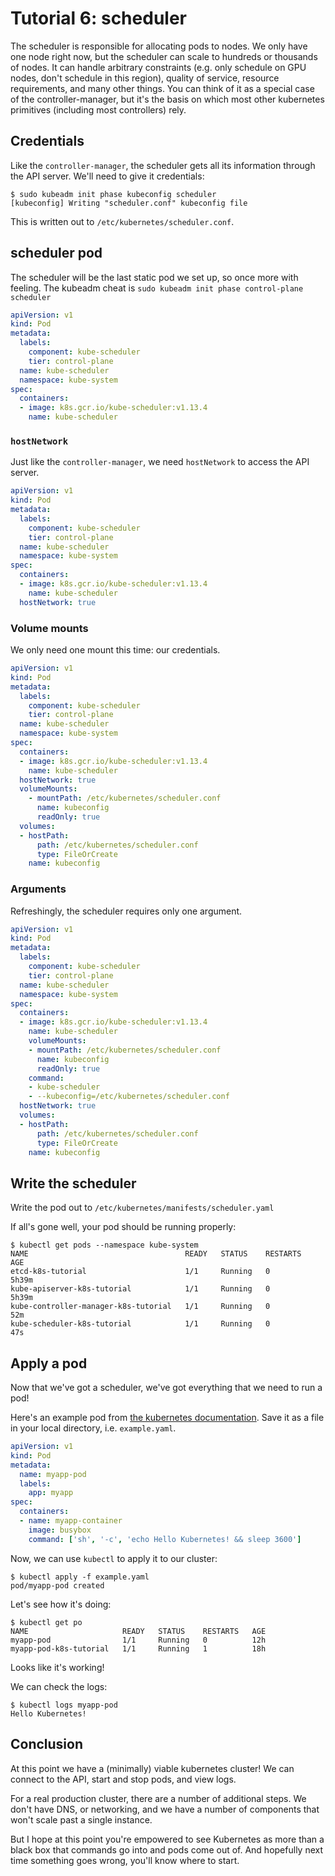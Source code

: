 # Tutorial 6: scheduler

The scheduler is responsible for allocating pods to nodes.
We only have one node right now, but the scheduler can scale to hundreds or thousands of nodes.
It can handle arbitrary constraints (e.g. only schedule on GPU nodes, don't schedule in this region), quality of service, resource requirements, and many other things.
You can think of it as a special case of the controller-manager, but it's the basis on which most other kubernetes primitives (including most controllers) rely.

## Credentials

Like the `controller-manager`, the scheduler gets all its information through the API server.
We'll need to give it credentials:

```console
$ sudo kubeadm init phase kubeconfig scheduler
[kubeconfig] Writing "scheduler.conf" kubeconfig file
```

This is written out to `/etc/kubernetes/scheduler.conf`.

## scheduler pod

The scheduler will be the last static pod we set up, so once more with feeling.
The kubeadm cheat is `sudo kubeadm init phase control-plane scheduler`

```yaml
apiVersion: v1
kind: Pod
metadata:
  labels:
    component: kube-scheduler
    tier: control-plane
  name: kube-scheduler
  namespace: kube-system
spec:
  containers:
  - image: k8s.gcr.io/kube-scheduler:v1.13.4
    name: kube-scheduler
```

### `hostNetwork`

Just like the `controller-manager`, we need `hostNetwork` to access the API server.

```yaml
apiVersion: v1
kind: Pod
metadata:
  labels:
    component: kube-scheduler
    tier: control-plane
  name: kube-scheduler
  namespace: kube-system
spec:
  containers:
  - image: k8s.gcr.io/kube-scheduler:v1.13.4
    name: kube-scheduler
  hostNetwork: true
```

### Volume mounts

We only need one mount this time: our credentials.

```yaml
apiVersion: v1
kind: Pod
metadata:
  labels:
    component: kube-scheduler
    tier: control-plane
  name: kube-scheduler
  namespace: kube-system
spec:
  containers:
  - image: k8s.gcr.io/kube-scheduler:v1.13.4
    name: kube-scheduler
  hostNetwork: true
  volumeMounts:
    - mountPath: /etc/kubernetes/scheduler.conf
      name: kubeconfig
      readOnly: true
  volumes:
  - hostPath:
      path: /etc/kubernetes/scheduler.conf
      type: FileOrCreate
    name: kubeconfig
```

### Arguments

Refreshingly, the scheduler requires only one argument.

```yaml
apiVersion: v1
kind: Pod
metadata:
  labels:
    component: kube-scheduler
    tier: control-plane
  name: kube-scheduler
  namespace: kube-system
spec:
  containers:
  - image: k8s.gcr.io/kube-scheduler:v1.13.4
    name: kube-scheduler
    volumeMounts:
    - mountPath: /etc/kubernetes/scheduler.conf
      name: kubeconfig
      readOnly: true
    command:
    - kube-scheduler
    - --kubeconfig=/etc/kubernetes/scheduler.conf
  hostNetwork: true
  volumes:
  - hostPath:
      path: /etc/kubernetes/scheduler.conf
      type: FileOrCreate
    name: kubeconfig
```

## Write the scheduler

Write the pod out to `/etc/kubernetes/manifests/scheduler.yaml`

If all's gone well, your pod should be running properly:

```console
$ kubectl get pods --namespace kube-system
NAME                                   READY   STATUS    RESTARTS   AGE
etcd-k8s-tutorial                      1/1     Running   0          5h39m
kube-apiserver-k8s-tutorial            1/1     Running   0          5h39m
kube-controller-manager-k8s-tutorial   1/1     Running   0          52m
kube-scheduler-k8s-tutorial            1/1     Running   0          47s
```

## Apply a pod

Now that we've got a scheduler, we've got everything that we need to run a pod!

Here's an example pod from [the kubernetes documentation][k8spod].
Save it as a file in your local directory, i.e. `example.yaml`.

[k8spod]: https://kubernetes.io/docs/concepts/workloads/pods/pod-overview/

```yaml
apiVersion: v1
kind: Pod
metadata:
  name: myapp-pod
  labels:
    app: myapp
spec:
  containers:
  - name: myapp-container
    image: busybox
    command: ['sh', '-c', 'echo Hello Kubernetes! && sleep 3600']
```

Now, we can use `kubectl` to apply it to our cluster:

```console
$ kubectl apply -f example.yaml
pod/myapp-pod created
```

Let's see how it's doing:

```console
$ kubectl get po
NAME                     READY   STATUS    RESTARTS   AGE
myapp-pod                1/1     Running   0          12h
myapp-pod-k8s-tutorial   1/1     Running   1          18h
```

Looks like it's working!

We can check the logs:

```console
$ kubectl logs myapp-pod
Hello Kubernetes!
```

## Conclusion

At this point we have a (minimally) viable kubernetes cluster!
We can connect to the API, start and stop pods, and view logs.

For a real production cluster, there are a number of additional steps.
We don't have DNS, or networking, and we have a number of components that won't scale past a single instance.

But I hope at this point you're empowered to see Kubernetes as more than a black box that commands go into and pods come out of.
And hopefully next time something goes wrong, you'll know where to start.
